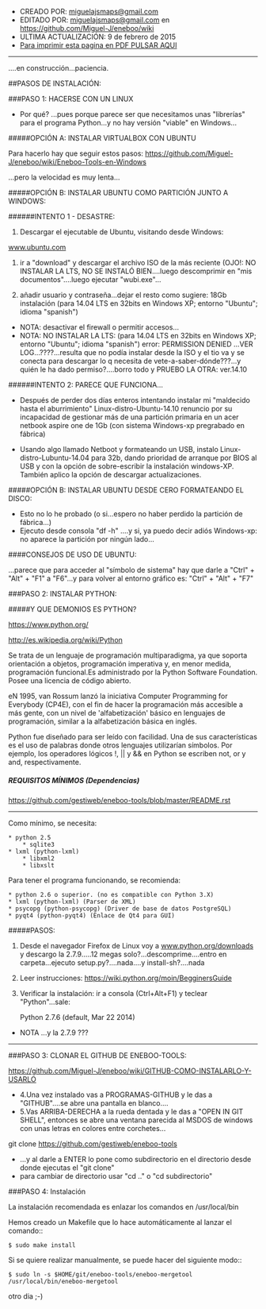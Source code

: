 * CREADO POR: miguelajsmaps@gmail.com
* EDITADO POR: miguelajsmaps@gmail.com en https://github.com/Miguel-J/eneboo/wiki
* ULTIMA ACTUALIZACIÓN: 9 de febrero de 2015
* [Para imprimir esta pagina en PDF PULSAR AQUI](https://gitprint.com/Miguel-J/eneboo/wiki/EnebooTools---Instalaci%C3%B3n-en-linux)

----

....en construcción...paciencia.

##PASOS DE INSTALACIÓN:

###PASO 1: HACERSE CON UN LINUX
* Por qué? ...pues porque parece ser que necesitamos unas "librerías" para el programa Python...y no hay versión "viable" en Windows...

#####OPCIÓN A: INSTALAR VIRTUALBOX CON UBUNTU 

Para hacerlo hay que seguir estos pasos:
https://github.com/Miguel-J/eneboo/wiki/Eneboo-Tools-en-Windows

...pero la velocidad es muy lenta...

#####OPCIÓN B: INSTALAR UBUNTU COMO PARTICIÓN JUNTO A WINDOWS:

######INTENTO 1 - DESASTRE:
1.  Descargar el ejecutable de Ubuntu, visitando desde Windows:

www.ubuntu.com

1. ir a "download" y descargar el archivo ISO de la más reciente (OJO!: NO INSTALAR LA LTS, NO SE INSTALÓ BIEN....luego descomprimir en "mis documentos"....luego ejecutar "wubi.exe"...

1. añadir usuario y contraseña...dejar el resto como sugiere: 18Gb instalación (para 14.04 LTS en 32bits en Windows XP; entorno "Ubuntu"; idioma "spanish")
* NOTA: desactivar el firewall o permitir accesos...
* NOTA: NO INSTALAR LA LTS: (para 14.04 LTS en 32bits en Windows XP; entorno "Ubuntu"; idioma "spanish") error: PERMISSION DENIED ...VER LOG...????...resulta que no podía instalar desde la ISO y el tio va y se conecta para descargar lo q necesita de vete-a-saber-dónde???...y quién le ha dado permiso?....borro todo y PRUEBO LA OTRA: ver.14.10

######INTENTO 2: PARECE QUE FUNCIONA...

* Después de perder dos días enteros intentando instalar mi "maldecido hasta el aburrimiento" Linux-distro-Ubuntu-14.10 renuncio por su incapacidad de gestionar más de una partición primaria en un acer netbook aspire one de 1Gb (con sistema Windows-xp pregrabado en fábrica)

* Usando algo llamado Netboot y formateando un USB, instalo Linux-distro-Lubuntu-14.04 para 32b, dando prioridad de arranque por BIOS al USB y con la opción de sobre-escribir la instalación windows-XP. También aplico la opción de descargar actualizaciones.

#####OPCIÓN B: INSTALAR UBUNTU DESDE CERO FORMATEANDO EL DISCO:

* Esto no lo he probado (o si...espero no haber perdido la partición de fábrica...) 
* Ejecuto desde consola "df -h" ....y si, ya puedo decir adiós Windows-xp: no aparece la partición por ningún lado...

####CONSEJOS DE USO DE UBUNTU:

...parece que para acceder al "símbolo de sistema" hay que darle a "Ctrl" + "Alt" +  "F1" a "F6"...y para volver al entorno gráfico es:  "Ctrl" + "Alt" +  "F7"

###PASO 2: INSTALAR PYTHON:

#####Y QUE DEMONIOS ES PYTHON?


https://www.python.org/

http://es.wikipedia.org/wiki/Python

Se trata de un lenguaje de programación multiparadigma, ya que soporta orientación a objetos, programación imperativa y, en menor medida, programación funcional.Es administrado por la Python Software Foundation. Posee una licencia de código abierto.

eN 1995, van Rossum lanzó la iniciativa Computer Programming for Everybody (CP4E), con el fin de hacer la programación más accesible a más gente, con un nivel de 'alfabetización' básico en lenguajes de programación, similar a la alfabetización básica en inglés.

Python fue diseñado para ser leído con facilidad. Una de sus características es el uso de palabras donde otros lenguajes utilizarían símbolos. Por ejemplo, los operadores lógicos !, || y && en Python se escriben not, or y and, respectivamente.


##### REQUISITOS MÍNIMOS (Dependencias)

https://github.com/gestiweb/eneboo-tools/blob/master/README.rst

---------
Como mínimo, se necesita:

    * python 2.5 
        * sqlite3
    * lxml (python-lxml)
        * libxml2
        * libxslt
    
Para tener el programa funcionando, se recomienda:

    * python 2.6 o superior. (no es compatible con Python 3.X)
    * lxml (python-lxml) (Parser de XML)
    * psycopg (python-psycopg) (Driver de base de datos PostgreSQL)
    * pyqt4 (python-pyqt4) (Enlace de Qt4 para GUI)

#####PASOS:

1. Desde el navegador Firefox de Linux voy a www.python.org/downloads y descargo la 2.7.9.....12 megas solo?...descomprime....entro en carpeta...ejecuto setup.py?....nada....y install-sh?....nada

1. Leer instrucciones: https://wiki.python.org/moin/BegginersGuide

1. Verificar la instalación: ir a consola (Ctrl+Alt+F1) y teclear "Python"...sale:

     Python 2.7.6 (default, Mar 22 2014)
     >>>

* NOTA ...y la 2.7.9 ???


--------

###PASO 3: CLONAR EL GITHUB DE ENEBOO-TOOLS:

https://github.com/Miguel-J/eneboo/wiki/GITHUB-COMO-INSTALARLO-Y-USARLO

* 4.Una vez instalado vas a PROGRAMAS-GITHUB y le das a "GITHUB"....se abre una pantalla en blanco....
* 5.Vas ARRIBA-DERECHA a la rueda dentada y le das a "OPEN IN GIT SHELL", entonces se abre una ventana parecida al MSDOS de windows con unas letras en colores entre corchetes...

git clone https://github.com/gestiweb/eneboo-tools

* ...y al darle a ENTER lo pone como subdirectorio en el directorio desde donde ejecutas el "git clone"
* para cambiar de directorio usar "cd .." o "cd subdirectorio"


###PASO 4: Instalación



La instalación recomendada es enlazar los comandos en /usr/local/bin 

Hemos creado un Makefile que lo hace automáticamente al lanzar el comando::
    
    $ sudo make install
    
Si se quiere realizar manualmente, se puede hacer del siguiente modo::

    $ sudo ln -s $HOME/git/eneboo-tools/eneboo-mergetool /usr/local/bin/eneboo-mergetool
otro dia ;-)
